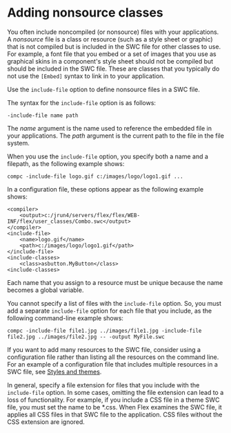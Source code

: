 # Adding nonsource classes

You often include noncompiled (or nonsource) files with your applications. A
_nonsource_ file is a class or resource (such as a style sheet or graphic) that
is not compiled but is included in the SWC file for other classes to use. For
example, a font file that you embed or a set of images that you use as graphical
skins in a component's style sheet should not be compiled but should be included
in the SWC file. These are classes that you typically do not use the `[Embed]`
syntax to link in to your application.

Use the `include-file` option to define nonsource files in a SWC file.

The syntax for the `include-file` option is as follows:

    -include-file name path

The _name_ argument is the name used to reference the embedded file in your
applications. The _path_ argument is the current path to the file in the file
system.

When you use the `include-file` option, you specify both a name and a filepath,
as the following example shows:

    compc -include-file logo.gif c:/images/logo/logo1.gif ...

In a configuration file, these options appear as the following example shows:

    <compiler>
    	<output>c:/jrun4/servers/flex/flex/WEB-INF/flex/user_classes/Combo.swc</output>
    </compiler>
    <include-file>
    	<name>logo.gif</name>
    	<path>c:/images/logo/logo1.gif</path>
    </include-file>
    <include-classes>
    	<class>asbutton.MyButton</class>
    <include-classes>

Each name that you assign to a resource must be unique because the name becomes
a global variable.

You cannot specify a list of files with the `include-file` option. So, you must
add a separate `include-file` option for each file that you include, as the
following command-line example shows:

    compc -include-file file1.jpg ../images/file1.jpg -include-file file2.jpg ../images/file2.jpg -- -output MyFile.swc

If you want to add many resources to the SWC file, consider using a
configuration file rather than listing all the resources on the command line.
For an example of a configuration file that includes multiple resources in a SWC
file, see
[Styles and themes](../../../enhancing-the-user-interface/styles-and-themes.md).

In general, specify a file extension for files that you include with the
`include-file` option. In some cases, omitting the file extension can lead to a
loss of functionality. For example, if you include a CSS file in a theme SWC
file, you must set the name to be \*.css. When Flex examines the SWC file, it
applies all CSS files in that SWC file to the application. CSS files without the
CSS extension are ignored.
